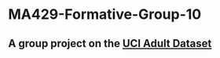 # MA429-Formative-Group-10

## A group project on the [UCI Adult Dataset](https://archive.ics.uci.edu/dataset/2/adult)
